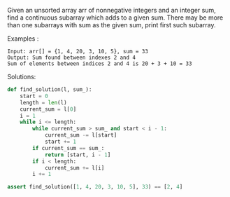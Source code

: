 Given an unsorted array arr of nonnegative integers and an integer sum, find a continuous subarray which adds to a given sum. There may be more than one subarrays with sum as the given sum, print first such subarray. 

Examples : 
```
Input: arr[] = {1, 4, 20, 3, 10, 5}, sum = 33
Output: Sum found between indexes 2 and 4
Sum of elements between indices 2 and 4 is 20 + 3 + 10 = 33
```

Solutions:
```python
def find_solution(l, sum_):
    start = 0
    length = len(l)
    current_sum = l[0]
    i = 1
    while i <= length:
        while current_sum > sum_ and start < i - 1:
            current_sum -= l[start]
            start += 1
        if current_sum == sum_:
            return [start, i - 1]
        if i < length:
            current_sum += l[i]
        i += 1

assert find_solution([1, 4, 20, 3, 10, 5], 33) == [2, 4]
``` 